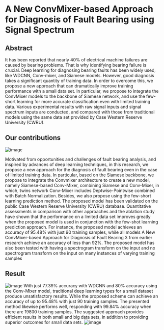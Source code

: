 # A New ConvMixer-based Approach for Diagnosis of Fault Bearing using Signal Spectrum
## Abstract
It has been reported that nearly 40% of electrical machine failures are caused by bearing problems. That is why identifying bearing failure is crucial. Deep learning for diagnosing bearing faults has been widely used, like WDCNN, Conv-mixer, and Siamese models. However, good diagnosis takes a significant quantity of training data. In order to overcome this, we propose a new approach that can dramatically improve training performance with a small data set. In particular, we propose to integrate the ConvMixer models to the backbone of Siamese network, and use the few-short learning for more accurate classification even with limited training data. Various experimental results with raw signal inputs and signal spectrum inputs are conducted, and compared with those from traditional models using the same data set provided by Case Western Reserve University (CWRU).
## Our contributions

![image](https://github.com/VuManhHung307201/bearing_faults_diagnosis/assets/106971509/b64b8ed4-70b1-4672-b51c-ae8f7eda059e)


Motivated from opportunities and challenges of fault bearing analysis, and inspired by advances of deep learning techniques, in this research, we propose
a new approach for the diagnosis of fault bearing even in the case of limited training data. In particular, based on the Siamese backbone, we propose to
integrate the Convmixer architecture to create a new model, namely Siamese-based Conv-Mixer, combining Siamese and Conv-Mixer, in which, twins network
Conv-Mixer includes Deptwise-Pointwise combined with Batch Normalization. Besides, we also propose using the few-short learning prediction method. The proposed model has been validated on the public Case Western Reserve University (CWRU) database. Quantitative assessments in comparison with other approaches and the ablation study have shown that the performance on a limited
data set improves greatly when the proposed model is used in conjunction with the few-shot learning prediction approach. For instance, the proposed model
achieves an accuracy of 95.48% with just 90 training samples, while all models A New ConvMixer-based Approach for Diagnosis of Fault Bearing 3 from earlier research achieve an accuracy of less than 92%. The proposed model has also been tested with having a spectrogram transform on the input and no spectrogram transform on the input on many instances of varying training samples
## Result
![image](https://github.com/VuManhHung307201/bearing_faults_diagnosis/assets/106971509/4c903c3e-f952-4b76-ade5-46f7bbe7821a)
With just 77.39$\%$ accuracy with WDCNN and 80$\%$ accuracy using the Conv-Mixer model, traditional deep learning types for a small dataset produce unsatisfactory results. While the proposed scheme can achieve an accuracy of up to 95.48$\%$ with just 90 training samples. The presented method likewise performs well, responding with 99.84$\%$ accuracy when there are 19800 training samples. The suggested approach provides efficient results in both small and big data sets, in addition to providing superior outcomes for small data sets. 
![image](https://github.com/VuManhHung307201/bearing_faults_diagnosis/assets/106971509/3c771828-ec32-4016-92d6-7c27dd1e2725)

